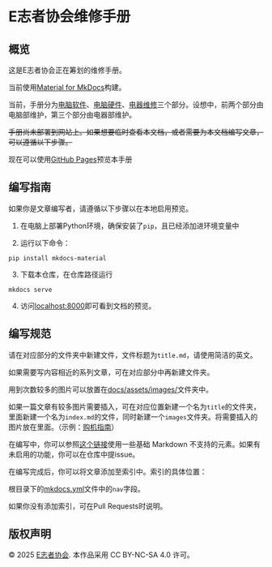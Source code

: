 # E志者协会维修手册

## 概览

这是E志者协会正在筹划的维修手册。

当前使用[Material for MkDocs](https://squidfunk.github.io/mkdocs-material/)构建。

当前，手册分为[电脑软件](docs/software/)、[电脑硬件](docs/hardware/)、[电器维修](docs/appliance/)三个部分。设想中，前两个部分由电脑部维护，第三个部分由电器部维护。

~~手册尚未部署到网站上。如果想要临时查看本文档，或者需要为本文档编写文章，可以遵循以下步骤。~~

现在可以使用[GitHub Pages](https://zjjncsn.github.io/EVA-manual/)预览本手册

## 编写指南

如果你是文章编写者，请遵循以下步骤以在本地启用预览。

1. 在电脑上部署Python环境，确保安装了`pip`，且已经添加进环境变量中

2. 运行以下命令：
```shell
pip install mkdocs-material
```
3. 下载本仓库，在仓库路径运行
```shell
mkdocs serve
```
4. 访问[localhost:8000](localhost:8000)即可看到文档的预览。

## 编写规范

请在对应部分的文件夹中新建文件，文件标题为`title.md`，请使用简洁的英文。

如果需要写内容相近的系列文章，可在对应部分中再新建文件夹。

用到次数较多的图片可以放置在[docs/assets/images/](docs/assets/images/)文件夹中。

如果一篇文章有较多图片需要插入，可在对应位置新建一个名为`title`的文件夹，里面新建一个名为`index.md`的文件，同时新建一个`images`文件夹。将需要插入的图片放在里面。（示例：[购机指南](docs/purchasing-guide/2025-1/)）

在编写中，你可以参照[这个链接](https://squidfunk.github.io/mkdocs-material/reference/)使用一些基础 Markdown 不支持的元素。如果有未启用的功能，你可以在仓库中提issue。

在编写完成后，你可以将文章添加至索引中。索引的具体位置：

根目录下的[mkdocs.yml](mkdocs.yml)文件中的`nav`字段。

如果你没有添加索引，可在Pull Requests时说明。

## 版权声明

© 2025 [E志者协会](https://zjueva.net). 本作品采用 CC BY-NC-SA 4.0 许可。